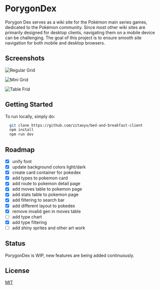 # PorygonDex

Porygon Dex serves as a wiki site for the Pokémon main series games, dedicated to the Pokémon community. Since most other wiki sites are primarily designed for desktop clients, navigating them on a mobile device can be challenging. The goal of this project is to ensure smooth site navigation for both mobile and desktop browsers.

## Screenshots

![Regular Grid](https://raw.githubusercontent.com/zitaoyu/porygondex/main/public/readme-screenshot-1.png)

![Mini Grid](https://raw.githubusercontent.com/zitaoyu/porygondex/main/public/readme-screenshot-2.png)

![Table Frid](https://raw.githubusercontent.com/zitaoyu/porygondex/main/public/readme-screenshot-3.png)

## Getting Started

To run locally, simply do:

```bash
  git clone https://github.com/zitaoyu/bed-and-breakfast-client
  npm install
  npm run dev
```

## Roadmap

- [x] unify font
- [x] update background colors light/dark
- [x] create card container for pokedex
- [x] add types to pokemon card
- [x] add route to pokemon detail page
- [x] add moves table to pokemon page
- [x] add stats table to pokemon page
- [x] add filtering to search bar
- [x] add different layout to pokedex
- [x] remove invalid gen in moves table
- [ ] add type chart
- [x] add type filtering
- [ ] add shiny sprites and other art work

## Status

PorygonDex is WIP, new features are being added continuously.

## License

[MIT](https://choosealicense.com/licenses/mit/)
